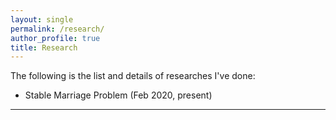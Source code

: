 ```yaml
---
layout: single 
permalink: /research/
author_profile: true
title: Research
---
```


The following is the list and details of researches I've done:
* Stable Marriage Problem (Feb 2020, present)
---
